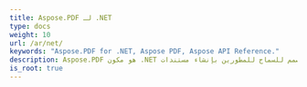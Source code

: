 ```yaml
---
title: Aspose.PDF لـ .NET
type: docs
weight: 10
url: /ar/net/
keywords: "Aspose.PDF for .NET, Aspose PDF, Aspose API Reference."
description: Aspose.PDF هو مكون .NET مصمم للسماح للمطورين بإنشاء مستندات PDF ، سواء كانت بسيطة أو معقدة ، على الطاير برمجيًا.
is_root: true
---
```

